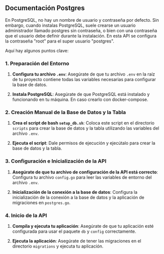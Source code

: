 ## Documentación Postgres

En PostgreSQL, no hay un nombre de usuario y contraseña por defecto. Sin embargo, cuando instalas PostgreSQL, suele crearse un usuario administrador llamado postgres sin contraseña, o bien con una contraseña que el usuario debe definir durante la instalación. En esta API se configura la contraseña
"root" para el super usuario "postgres".

Aquí hay algunos puntos clave:

### 1. Preparación del Entorno

1. **Configura tu archivo `.env`**: Asegúrate de que tu archivo `.env` en la raíz de tu proyecto contiene todas las variables necesarias para configurar la base de datos.

2. **Instala PostgreSQL**: Asegúrate de que PostgreSQL está instalado y funcionando en tu máquina. En caso crearlo con docker-compose.

### 2. Creación Manual de la Base de Datos y la Tabla

1. **Crea el script de bash `setup_db.sh`**: Coloca este script en el directorio `scripts` para crear la base de datos y la tabla utilizando las variables del archivo `.env`.
   
2. **Ejecuta el script**: Dale permisos de ejecución y ejecútalo para crear la base de datos y la tabla.

### 3. Configuración e Inicialización de la API

1. **Asegúrate de que tu archivo de configuración de la API está correcto**: Configura tu archivo `config.go` para leer las variables de entorno del archivo `.env`.

2. **Inicialización de la conexión a la base de datos**: Configura la inicialización de la conexión a la base de datos y la aplicación de migraciones en `postgres.go`.

### 4. Inicio de la API

1. **Compila y ejecuta tu aplicación**: Asegúrate de que tu aplicación esté configurada para usar el paquete `db` y `config` correctamente.

2. **Ejecuta la aplicación**: Asegúrate de tener las migraciones en el directorio `migrations` y ejecuta tu aplicación.
